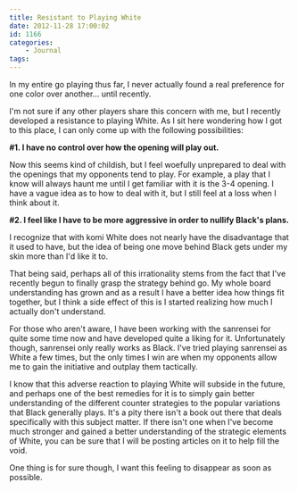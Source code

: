 ```yaml
---
title: Resistant to Playing White
date: 2012-11-28 17:00:02
id: 1166
categories:
	- Journal
tags:
---
```


In my entire go playing thus far, I never actually found a real preference for one color over another... until recently.

I'm not sure if any other players share this concern with me, but I recently developed a resistance to playing White. As I sit here wondering how I got to this place, I can only come up with the following possibilities:

**#1\. I have no control over how the opening will play out.**

Now this seems kind of childish, but I feel woefully unprepared to deal with the openings that my opponents tend to play. For example, a play that I know will always haunt me until I get familiar with it is the 3-4 opening. I have a vague idea as to how to deal with it, but I still feel at a loss when I think about it.

**#2\. I feel like I have to be more aggressive in order to nullify Black's plans.**

I recognize that with komi White does not nearly have the disadvantage that it used to have, but the idea of being one move behind Black gets under my skin more than I'd like it to.

That being said, perhaps all of this irrationality stems from the fact that I've recently begun to finally grasp the strategy behind go. My whole board understanding has grown and as a result I have a better idea how things fit together, but I think a side effect of this is I started realizing how much I actually don't understand.

For those who aren't aware, I have been working with the sanrensei for quite some time now and have developed quite a liking for it. Unfortunately though, sanrensei only really works as Black. I've tried playing sanrensei as White a few times, but the only times I win are when my opponents allow me to gain the initiative and outplay them tactically.

I know that this adverse reaction to playing White will subside in the future, and perhaps one of the best remedies for it is to simply gain better understanding of the different counter strategies to the popular variations that Black generally plays. It's a pity there isn't a book out there that deals specifically with this subject matter. If there isn't one when I've become much stronger and gained a better understanding of the strategic elements of White, you can be sure that I will be posting articles on it to help fill the void.

One thing is for sure though, I want this feeling to disappear as soon as possible.